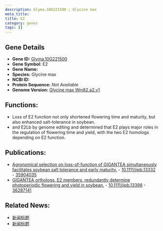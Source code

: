 ```yaml
---
description: Glyma.10G221500 ; Glycine max
meta_title:
title: E2
category: genes
tags: []
---
```


## Gene Details
- **Gene ID:**	[Glyma.10G221500](https://www.maizegdb.org/gene_center/gene/Glyma.10G221500)
- **Gene Symbol:** E2
- **Gene Name:** 
- **Species:** Glycine max
- **NCBI ID:** [  ]()
- **Protein Sequence:** *Not Available*
- **Genome Version:** [Glycine max Wm82.a2.v1]()

## Functions:
   - Loss of E2 function not only shortened flowering time and maturity, but also enhanced salt-tolerance in soybean.
   - and E2Lb by genome editing and determined that E2 plays major roles in the regulation of flowering time and yield, with the two E2 homologs depending on E2 function.

## Publications:
   - [Agronomical selection on loss-of-function of GIGANTEA simultaneously facilitates soybean salt tolerance and early maturity.]( https://onlinelibrary.wiley.com/doi/10.1111/jipb.13332 ) - [10.1111/jipb.13332]( https://onlinelibrary.wiley.com/doi/10.1111/jipb.13332 ) - [35904035](https://pubmed.ncbi.nlm.nih.gov/35904035/)
   - [GIGANTEA orthologs, E2 members, redundantly determine photoperiodic flowering and yield in soybean.]( https://onlinelibrary.wiley.com/doi/10.1111/jipb.13398 ) - [10.1111/jipb.13398]( https://onlinelibrary.wiley.com/doi/10.1111/jipb.13398 ) - [36287141](https://pubmed.ncbi.nlm.nih.gov/36287141/)

## Related News:
   - [新闻标题](https://mp.weixin.qq.com/s?__biz=Mzg3MDEwNDEyMg==&mid=2247535168&idx=5&sn=eeffd955be39b404555fe1e241e43b05&chksm=ce90e715f9e76e03163c6b15ab3a8d4a3756f15369296905f0cf7f713eebaec826c9984f9aed&scene=27#wechat_redirect)
   - [新闻标题](https://mp.weixin.qq.com/s?__biz=Mzg3MDEwNDEyMg==&mid=2247540171&idx=6&sn=6a02c20797f049888f742363c1ab232b&chksm=ce90f09ef9e77988769e6446ea26271c0a89c33191453b94d08e6a7603a36f3cec4b1027d533&scene=27#wechat_redirect)
